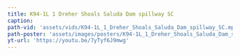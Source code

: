 ```yaml
---
title: K94-1L 1 Dreher Shoals Saluda Dam spillway SC
caption:
path-vid: 'assets/vids/K94-1L_1_Dreher_Shoals_Saluda_Dam_spillway_SC.mp4'
path-poster: 'assets/images/posters/K94-1L_1_Dreher_Shoals_Saluda_Dam_spillway_SC.jpg'
yt-url: 'https://youtu.be/7yTyf6J9mwg'
---
```

